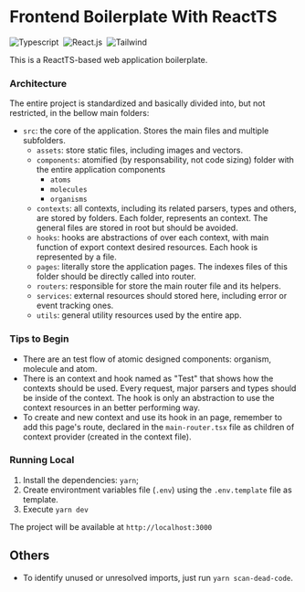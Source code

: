 # Frontend Boilerplate With ReactTS

![Typescript](https://img.shields.io/badge/TypeScript-007ACC?style=for-the-badge&logo=typescript&logoColor=white)&nbsp;
![React.js](https://img.shields.io/badge/React-20232A?style=for-the-badge&logo=react&logoColor=61DAFB)&nbsp;
![Tailwind](https://img.shields.io/badge/Tailwind_CSS-38B2AC?style=for-the-badge&logo=tailwind-css&logoColor=white)&nbsp;


This is a ReactTS-based web application boilerplate.

### Architecture

The entire project is standardized and basically divided into, but not restricted, in the bellow main folders:
- `src`: the core of the application. Stores the main files and multiple subfolders.
    - `assets`: store static files, including images and vectors.
    - `components`: atomified (by responsability, not code sizing) folder with the entire application components
        - `atoms`
        - `molecules`
        - `organisms`
    - `contexts`: all contexts, including its related parsers, types and others, are stored by folders. Each folder, represents an context. The general files are stored in root but should be avoided.
    - `hooks`: hooks are abstractions of over each context, with main function of export context desired resources. Each hook is represented by a file.
    - `pages`: literally store the application pages. The indexes files of this folder should be directly called into router.
    - `routers`: responsible for store the main router file and its helpers.
    - `services`: external resources should stored here, including error or event tracking ones.
    - `utils`: general utility resources used by the entire app.

### Tips to Begin

- There are an test flow of atomic designed components: organism, molecule and atom. 
- There is an context and hook named as "Test" that shows how the contexts should be used. Every request, major parsers and types should be inside of the context. The hook is only an abstraction to use the context resources in an better performing way.
- To create and new context and use its hook in an page, remember to add this page's route, declared in the `main-router.tsx` file as children of context provider (created in the context file). 

### Running Local

1. Install the dependencies: `yarn`;
2. Create environtment variables file (`.env`) using the `.env.template` file as template.
3. Execute `yarn dev`

The project will be available at `http://localhost:3000`


## Others

- To identify unused or unresolved imports, just run `yarn scan-dead-code`.



